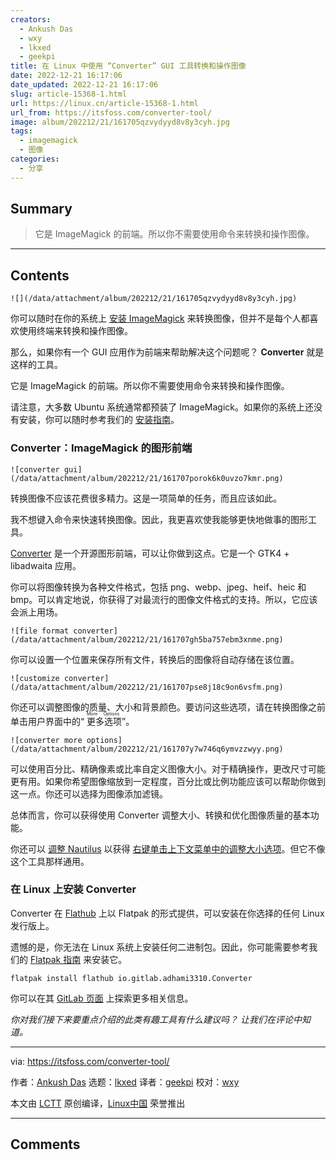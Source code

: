 ```yaml
---
creators:
  - Ankush Das
  - wxy
  - lkxed
  - geekpi
title: 在 Linux 中使用 “Converter” GUI 工具转换和操作图像
date: 2022-12-21 16:17:06
date_updated: 2022-12-21 16:17:06
slug: article-15368-1.html
url: https://linux.cn/article-15368-1.html
url_from: https://itsfoss.com/converter-tool/
image: album/202212/21/161705qzvydyyd8v8y3cyh.jpg
tags:
  - imagemagick
  - 图像
categories:
  - 分享
---
```


## Summary

> 它是 ImageMagick 的前端。所以你不需要使用命令来转换和操作图像。

***

<!-- more -->

## Contents

`![](/data/attachment/album/202212/21/161705qzvydyyd8v8y3cyh.jpg)`

你可以随时在你的系统上 [安装 ImageMagick](https://itsfoss.com/install-imagemagick-ubuntu/) 来转换图像，但并不是每个人都喜欢使用终端来转换和操作图像。

那么，如果你有一个 GUI 应用作为前端来帮助解决这个问题呢？ **Converter** 就是这样的工具。

它是 ImageMagick 的前端。所以你不需要使用命令来转换和操作图像。

请注意，大多数 Ubuntu 系统通常都预装了 ImageMagick。如果你的系统上还没有安装，你可以随时参考我们的 [安装指南](https://itsfoss.com/install-imagemagick-ubuntu/)。

### Converter：ImageMagick 的图形前端

`![converter gui](/data/attachment/album/202212/21/161707porok6k0uvzo7kmr.png)`

转换图像不应该花费很多精力。这是一项简单的任务，而且应该如此。

我不想键入命令来快速转换图像。因此，我更喜欢使我能够更快地做事的图形工具。

[Converter](https://gitlab.com/adhami3310/Converter) 是一个开源图形前端，可以让你做到这点。它是一个 GTK4 + libadwaita 应用。

你可以将图像转换为各种文件格式，包括 png、webp、jpeg、heif、heic 和 bmp。可以肯定地说，你获得了对最流行的图像文件格式的支持。所以，它应该会派上用场。

`![file format converter](/data/attachment/album/202212/21/161707gh5ba757ebm3xnme.png)`

你可以设置一个位置来保存所有文件，转换后的图像将自动存储在该位置。

`![customize converter](/data/attachment/album/202212/21/161707pse8j18c9on6vsfm.png)`

你还可以调整图像的质量、大小和背景颜色。要访问这些选项，请在转换图像之前单击用户界面中的“<ruby> 更多选项 <rt>  More Options </rt></ruby>”。

`![converter more options](/data/attachment/album/202212/21/161707y7w746q6ymvzzwyy.png)`

可以使用百分比、精确像素或比率自定义图像大小。对于精确操作，更改尺寸可能更有用。如果你希望图像缩放到一定程度，百分比或比例功能应该可以帮助你做到这一点。你还可以选择为图像添加滤镜。

总体而言，你可以获得使用 Converter 调整大小、转换和优化图像质量的基本功能。

你还可以 [调整 Nautilus](https://itsfoss.com/nautilus-tips-tweaks/) 以获得 [右键单击上下文菜单中的调整大小选项](https://itsfoss.com/resize-images-with-right-click/)。但它不像这个工具那样通用。

### 在 Linux 上安装 Converter

Converter 在 [Flathub](https://flathub.org/apps/details/io.gitlab.adhami3310.Converter) 上以 Flatpak 的形式提供，可以安装在你选择的任何 Linux 发行版上。

遗憾的是，你无法在 Linux 系统上安装任何二进制包。因此，你可能需要参考我们的 [Flatpak 指南](https://itsfoss.com/flatpak-guide/) 来安装它。

```shell
flatpak install flathub io.gitlab.adhami3310.Converter
```

你可以在其 [GitLab 页面](https://gitlab.com/adhami3310/Converter) 上探索更多相关信息。

*你对我们接下来要重点介绍的此类有趣工具有什么建议吗？ 让我们在评论中知道。*

---

via: <https://itsfoss.com/converter-tool/>

作者：[Ankush Das](https://itsfoss.com/author/ankush/) 选题：[lkxed](https://github.com/lkxed) 译者：[geekpi](https://github.com/geekpi) 校对：[wxy](https://github.com/wxy)

本文由 [LCTT](https://github.com/LCTT/TranslateProject) 原创编译，[Linux中国](https://linux.cn/) 荣誉推出

***

## Comments
